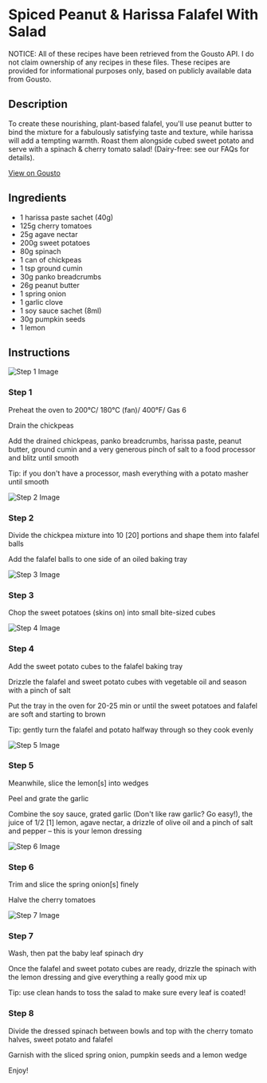 # Spiced Peanut & Harissa Falafel With Salad

NOTICE: All of these recipes have been retrieved from the Gousto API. I do not claim ownership of any recipes in these files. These recipes are provided for informational purposes only, based on publicly available data from Gousto.

## Description

To create these nourishing, plant-based falafel, you'll use peanut butter to bind the mixture for a fabulously satisfying taste and texture, while harissa will add a tempting warmth. Roast them alongside cubed sweet potato and serve with a spinach & cherry tomato salad! (Dairy-free: see our FAQs for details).

[View on Gousto](https://www.gousto.co.uk/recipes/cookbook/spiced-peanut-harissa-falafel-with-salad)

## Ingredients

- 1 harissa paste sachet (40g)
- 125g cherry tomatoes
- 25g agave nectar
- 200g sweet potatoes
- 80g spinach 
- 1 can of chickpeas
- 1 tsp ground cumin
- 30g panko breadcrumbs
- 26g peanut butter
- 1 spring onion
- 1 garlic clove
- 1 soy sauce sachet (8ml)
- 30g pumpkin seeds
- 1 lemon

## Instructions

![Step 1 Image](https://production-media.gousto.co.uk/cms/recipe-step-image/1521.-step-1-x200.jpg)

### Step 1

Preheat the oven to 200°C/ 180°C (fan)/ 400°F/ Gas 6


Drain the chickpeas


Add the drained chickpeas, panko breadcrumbs, harissa paste, peanut butter, ground cumin and a very generous pinch of salt to a food processor and blitz until smooth


Tip: if you don't have a processor, mash everything with a potato masher until smooth

![Step 2 Image](https://production-media.gousto.co.uk/cms/recipe-step-image/1521.-step-2-x200.jpg)

### Step 2

Divide the chickpea mixture into 10 <span class="text-danger">[20]</span> portions and shape them into falafel balls<br />


Add the falafel balls to one side of an oiled baking tray<br />

![Step 3 Image](https://production-media.gousto.co.uk/cms/recipe-step-image/1521.-step-3-x200.jpg)

### Step 3

Chop the sweet potatoes (skins on) into small bite-sized cubes

![Step 4 Image](https://production-media.gousto.co.uk/cms/recipe-step-image/1521.-step-4-x200.jpg)

### Step 4

Add the sweet potato cubes to the falafel baking tray 


Drizzle the falafel and sweet potato cubes with vegetable oil and season with a pinch of salt


Put the tray in the oven for 20-25 min or until the sweet potatoes and falafel are soft and starting to brown


Tip: gently turn the falafel and potato halfway through so they cook evenly

![Step 5 Image](https://production-media.gousto.co.uk/cms/recipe-step-image/1521.-step-5-x200.jpg)

### Step 5

Meanwhile, slice the lemon<span class="text-danger">[s]</span> into wedges


Peel and grate the garlic 


Combine the soy sauce, grated garlic (Don't like raw garlic? Go easy!), the juice of 1/2 <span class="text-danger">[1]</span> lemon, agave nectar, a drizzle of olive oil and a pinch of salt and pepper – this is your lemon dressing

![Step 6 Image](https://production-media.gousto.co.uk/cms/recipe-step-image/1521.-step-6-x200.jpg)

### Step 6

Trim and slice the spring onion<span class="text-danger">[s]</span> finely


Halve the cherry tomatoes

![Step 7 Image](https://production-media.gousto.co.uk/cms/recipe-step-image/1521.-step-7-x200.jpg)

### Step 7

Wash, then pat the baby leaf spinach dry


Once the falafel and sweet potato cubes are ready, drizzle the spinach with the lemon dressing and give everything a really good mix up


Tip: use clean hands to toss the salad to make sure every leaf is coated!

### Step 8

Divide the dressed spinach between bowls and top with the cherry tomato halves, sweet potato and falafel 


Garnish with the sliced spring onion, pumpkin seeds and a lemon wedge


Enjoy!

